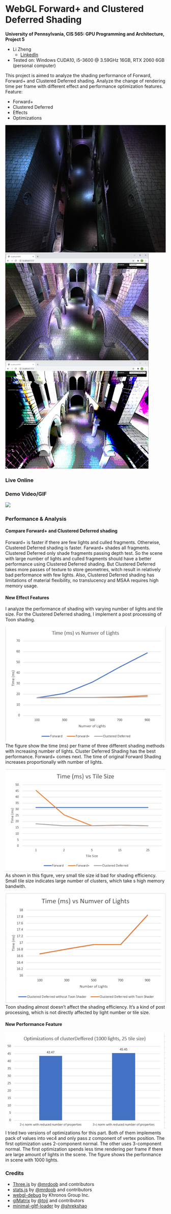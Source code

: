 WebGL Forward+ and Clustered Deferred Shading
======================

**University of Pennsylvania, CIS 565: GPU Programming and Architecture, Project 5**

* Li Zheng
  * [LinkedIn](https://www.linkedin.com/in/li-zheng-1955ba169)
* Tested on: Windows CUDA10, i5-3600 @ 3.59GHz 16GB, RTX 2060 6GB (personal computer)

This project is aimed to analyze the shading performance of Forward, Forward+ and Clustered Deferred shading. Analyze the change of rendering time per frame with different effect and performance optimization features.  
Feature:
- Forward+
- Clustered Deferred
- Effects
- Optimizations

[![](img/thumb.png)](http://TODO.github.io/Project5-WebGL-Forward-Plus-and-Clustered-Deferred)
<img src="img/forwardPlus500lights.PNG" width="450">
<img src="img/toon.PNG" width="450">

### Live Online



### Demo Video/GIF
![](img/recordingGif.gif)

### Performance & Analysis
#### Compare Forward+ and Clustered Deferred shading
Forward+ is faster if there are few lights and culled fragments. Otherwise, Clustered Deferred shading is faster. Farward+ shades all fragments. Clustered Deferred only shade fragments passing depth test. So the scene with large number of lights and culled fragments should have a better performance using Clustered Deferred shading. But Clustered Deferred takes more passes of texture to store geometries, witch result in relatively bad performance with few lights. Also, Clustered Deferred shading has limitations of material flexibility, no translucency and MSAA requires high memory usage. 

#### New Effect Features
I analyze the performance of shading with varying number of lights and tile size. For the Clustered Deferred shading, I implement a post processing of Toon shading.   

![](img/numOfLights.PNG)  
The figure show the time (ms) per frame of three different shading methods with increasing number of lights. Cluster Deferred Shading has the best performance. Forward+ comes next. The time of original Forward Shading increases proportionally with number of lights.  

![](img/tileSize.PNG)  
As shown in this figure, very small tile size id bad for shading efficiency. Small tile size indicates large number of clusters, which take s high memory bandwith.  

![](img/toonShader.PNG)  
Toon shading almost doesn’t affect the shading efficiency. It’s a kind of post processing, which is not directly affected by light number or tile size.  

#### New Performance Feature 
![](img/optimizations.PNG)  
I tried two versions of optimizations for this part. Both of them implements pack of values into vec4 and only pass z component of vertex position. The first optimization uses 2-component normal. The other uses 3-component normal. The first optimization spends less time rendering per frame if there are large amount of lights in the scene. The figure shows the performance in scene with 1000 lights.  

### Credits

* [Three.js](https://github.com/mrdoob/three.js) by [@mrdoob](https://github.com/mrdoob) and contributors
* [stats.js](https://github.com/mrdoob/stats.js) by [@mrdoob](https://github.com/mrdoob) and contributors
* [webgl-debug](https://github.com/KhronosGroup/WebGLDeveloperTools) by Khronos Group Inc.
* [glMatrix](https://github.com/toji/gl-matrix) by [@toji](https://github.com/toji) and contributors
* [minimal-gltf-loader](https://github.com/shrekshao/minimal-gltf-loader) by [@shrekshao](https://github.com/shrekshao)
